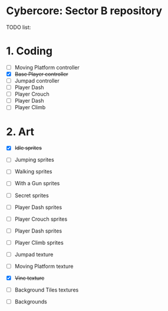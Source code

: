 # Cybercore: Sector B repository

TODO list:

# 1. Coding
- [ ] Moving Platform controller
- [x] ~~Base Player controller~~
- [ ] Jumpad controller
- [ ] Player Dash
- [ ] Player Crouch
- [ ] Player Dash
- [ ] Player Climb

# 2. Art
- [x] ~~Idle sprites~~
- [ ] Jumping sprites
- [ ] Walking sprites
- [ ] With a Gun sprites
- [ ] Secret sprites
- [ ] Player Dash sprites
- [ ] Player Crouch sprites
- [ ] Player Dash sprites
- [ ] Player Climb sprites

- [ ] Jumpad texture
- [ ] Moving Platform texture
- [x] ~~Vine texture~~
- [ ] Background Tiles textures
- [ ] Backgrounds
